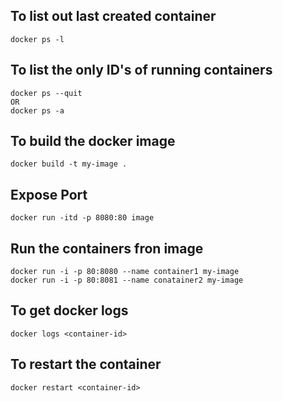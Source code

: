 ## To list out last created container

```
docker ps -l 
```
## To list the only ID's of running containers
```
docker ps --quit
OR
docker ps -a
``` 
## To build the docker image
```
docker build -t my-image .
```
## Expose Port
```
docker run -itd -p 8080:80 image
```
## Run the containers fron image
```
docker run -i -p 80:8080 --name container1 my-image
docker run -i -p 80:8081 --name conatainer2 my-image
```
## To get docker logs
```
docker logs <container-id>
```
## To restart the container
```
docker restart <container-id>
```